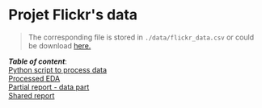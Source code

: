 # Projet Flickr's data

> The corresponding file is stored in `./data/flickr_data.csv` or could be download [here.](https://drive.google.com/file/d/1huuwiRZ6WY9ZbETU_CRgANjHIQ-S9sxK/view)

***Table of content***:  <br>
[Python script to process data](https://github.com/theoprovost/flickr_data/blob/master/script.py) <br>
[Processed EDA](https://github.com/theoprovost/flickr_data/blob/master/processed_EDA.ipynb)  <br>
[Partial report - data part](https://github.com/theoprovost/flickr_data/blob/master/rapport.pdf)  <br>
[Shared report](https://docs.google.com/document/d/1rcYbvG9d_FghIhrtljv3y2EhulSoDAN6/)  <br>